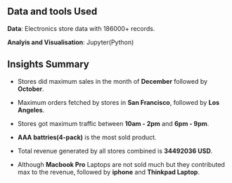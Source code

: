 Data and tools Used
--
**Data**: Electronics store data with 186000+ records.

**Analyis and Visualisation**: Jupyter(Python)


Insights Summary
--

* Stores did maximum sales in the month of **December** followed by **October**.

* Maximum orders fetched by stores in **San Francisco**, followed by **Los Angeles**.

* Stores got maximum traffic between **10am - 2pm** and **6pm - 9pm**.

* **AAA battries(4-pack)** is the most sold product.

* Total revenue generated by all stores combined is **34492036 USD**.

* Although **Macbook Pro** Laptops are not sold much but they contributed max to the revenue, followed by **iphone** and **Thinkpad Laptop**.
